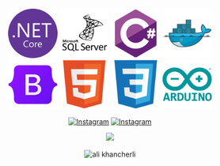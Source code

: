 <p align="center"> 
  <img src="https://raw.githubusercontent.com/devicons/devicon/9f4f5cdb393299a81125eb5127929ea7bfe42889/icons/dotnetcore/dotnetcore-original.svg" alt="csharp" width="100" height="100" />
  <img src="https://raw.githubusercontent.com/devicons/devicon/9f4f5cdb393299a81125eb5127929ea7bfe42889/icons/microsoftsqlserver/microsoftsqlserver-plain-wordmark.svg" alt="sql server" width="100" height="100" />
  <img src="https://raw.githubusercontent.com/devicons/devicon/master/icons/csharp/csharp-original.svg" alt="csharp" width="100" height="100" />
  <img src="https://raw.githubusercontent.com/devicons/devicon/master/icons/docker/docker-original.svg" alt="docker" width="100" height="100" />

  <img src="https://raw.githubusercontent.com/devicons/devicon/master/icons/bootstrap/bootstrap-original.svg" alt="bootstrap" width="100" height="100" />
  <img src="https://raw.githubusercontent.com/devicons/devicon/master/icons/html5/html5-original.svg" alt="html" width="100" height="100" />
  <img src="https://raw.githubusercontent.com/devicons/devicon/master/icons/css3/css3-original.svg" alt="css" width="100" height="100" />
  <img src="https://raw.githubusercontent.com/devicons/devicon/master/icons/arduino/arduino-original-wordmark.svg" alt="arduino" width="100" height="100" />

 
</p>
<p align="center">
  <a href="https://www.instagram.com/khancherli.violin" target="_blank"><img src="https://img.shields.io/badge/Instagram-E4405F?style=for-the-badge&logo=instagram&logoColor=white" alt="Instagram"></a>
    <a href="https://t.me/ali_khancherli" target="_blank"><img src="https://img.shields.io/badge/Telegram-2CA5E0?style=for-the-badge&logo=telegram&logoColor=white" alt="Instagram"></a>
  </p>

<p align="center">
 <a href="#" alt="Ali Khancherli's github stats">
  <img src="https://github-readme-stats.vercel.app/api?username=alikhancherli&show_icons=false&count_private=true&include_all_commits=true&bg_color=30,0B486B,f56217&title_color=fff&text_color=fff" />
 </a>
</p>
<p align="center">
  <img align="center" src="https://github-readme-stats.vercel.app/api/top-langs?username=alikhancherli&show_icons=true&locale=en&layout=compact&bg_color=30,e96443,904e95&text_color=fff&title_color=fff" alt="ali khancherli" /></p>
